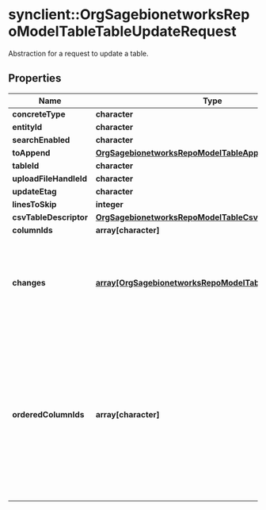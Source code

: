 # synclient::OrgSagebionetworksRepoModelTableTableUpdateRequest

Abstraction for a request to update a table.

## Properties
Name | Type | Description | Notes
------------ | ------------- | ------------- | -------------
**concreteType** | **character** |  | [optional] 
**entityId** | **character** |  | [optional] 
**searchEnabled** | **character** |  | [optional] 
**toAppend** | [**OrgSagebionetworksRepoModelTableAppendableRowSet**](org.sagebionetworks.repo.model.table.AppendableRowSet.md) |  | [optional] 
**tableId** | **character** |  | [optional] 
**uploadFileHandleId** | **character** |  | [optional] 
**updateEtag** | **character** |  | [optional] 
**linesToSkip** | **integer** |  | [optional] 
**csvTableDescriptor** | [**OrgSagebionetworksRepoModelTableCsvTableDescriptor**](org.sagebionetworks.repo.model.table.CsvTableDescriptor.md) |  | [optional] 
**columnIds** | **array[character]** | Deprecated. | [optional] 
**changes** | [**array[OrgSagebionetworksRepoModelTableColumnChange]**](org.sagebionetworks.repo.model.table.ColumnChange.md) | List of changes that describes column additions, deletions, and updates | [optional] 
**orderedColumnIds** | **array[character]** | Optional: Used to set the order of columns for this table. If this list is provided it must include the IDs of each column that will be in the schema after the changes of this request are applied. | [optional] 


